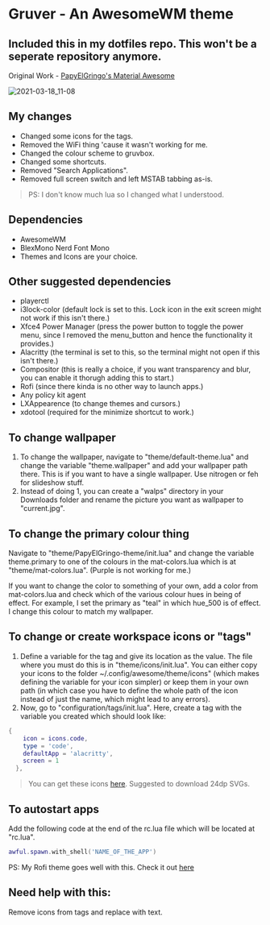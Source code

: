 # Gruver - An AwesomeWM theme

## Included this in my dotfiles repo. This won't be a seperate repository anymore.

Original Work - [PapyElGringo's Material Awesome](https://github.com/material-shell/material-awesome)

![2021-03-18_11-08](https://user-images.githubusercontent.com/74004229/111578600-71fda280-87da-11eb-8530-2b99a36bbfb8.png)

## My changes

-   Changed some icons for the tags.
-   Removed the WiFi thing 'cause it wasn't working for me.
-   Changed the colour scheme to gruvbox.
-   Changed some shortcuts.
-   Removed "Search Applications".
-   Removed full screen switch and left MSTAB tabbing as-is.

> PS: I don't know much lua so I changed what I understood.

## Dependencies

-   AwesomeWM
-   BlexMono Nerd Font Mono
-   Themes and Icons are your choice.

## Other suggested dependencies

-   playerctl
-   i3lock-color (default lock is set to this. Lock icon in the exit screen might not work if this isn't there.)
-   Xfce4 Power Manager (press the power button to toggle the power menu, since I removed the menu_button and hence the functionality it provides.)
-   Alacritty (the terminal is set to this, so the terminal might not open if this isn't there.)
-   Compositor (this is really a choice, if you want transparency and blur, you can enable it thorugh adding this to start.)
-   Rofi (since there kinda is no other way to launch apps.)
-   Any policy kit agent
-   LXAppearence (to change themes and cursors.)
-   xdotool (required for the minimize shortcut to work.)

## To change wallpaper

1. To change the wallpaper, navigate to "theme/default-theme.lua" and change the variable "theme.wallpaper" and add your wallpaper path there. This is if you want to have a single wallpaper. Use nitrogen or feh for slideshow stuff.
2. Instead of doing 1, you can create a "walps" directory in your Downloads folder and rename the picture you want as wallpaper to "current.jpg".

## To change the primary colour thing

Navigate to "theme/PapyElGringo-theme/init.lua" and change the variable theme.primary to one of the colours in the mat-colors.lua which is at "theme/mat-colors.lua". (Purple is not working for me.)

If you want to change the color to something of your own, add a color from mat-colors.lua and check which of the various colour hues in being of effect. For example, I set the primary as "teal" in which hue_500 is of effect. I change this colour to match my wallpaper.

## To change or create workspace icons or "tags"

1. Define a variable for the tag and give its location as the value. The file where you must do this is in "theme/icons/init.lua". You can either copy your icons to the folder ~/.config/awesome/theme/icons" (which makes defining the variable for your icon simpler) or keep them in your own path (in which case you have to define the whole path of the icon instead of just the name, which might lead to any errors).
2. Now, go to "configuration/tags/init.lua". Here, create a tag with the variable you created which should look like:

```lua
{
    icon = icons.code,
    type = 'code',
    defaultApp = 'alacritty',
    screen = 1
  },
```

> You can get these icons [here](https://material.io/resources/icons). Suggested to download 24dp SVGs.

## To autostart apps

Add the following code at the end of the rc.lua file which will be located at "rc.lua".

```lua
awful.spawn.with_shell('NAME_OF_THE_APP')
```

PS: My Rofi theme goes well with this. Check it out [here](https://github.com/sainivasmangu/dotfiles/tree/main/.config/rofi)

## Need help with this:

Remove icons from tags and replace with text.
